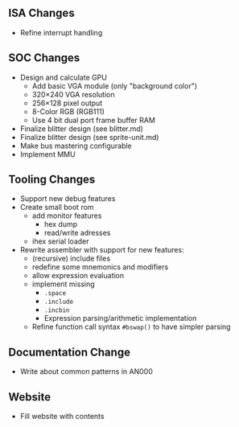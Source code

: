 ## ISA Changes
- Refine interrupt handling

## SOC Changes
- Design and calculate GPU
  - Add basic VGA module (only "background color")
  - 320×240 VGA resolution
  - 256×128 pixel output
  - 8-Color RGB (RGB111)
  - Use 4 bit dual port frame buffer RAM 
- Finalize blitter design (see blitter.md)
- Finalize blitter design (see sprite-unit.md)
- Make bus mastering configurable
- Implement MMU

## Tooling Changes
- Support new debug features
- Create small boot rom
  - add monitor features
    - hex dump
    - read/write adresses
  - ihex serial loader
- Rewrite assembler with support for new features:
  - (recursive) include files
  - redefine some mnemonics and modifiers
  - allow expression evaluation
  - implement missing
    - `.space`
    - `.include`
    - `.incbin`
    - Expression parsing/arithmetic implementation
  - Refine function call syntax `#bswap()` to have simpler parsing 
  


## Documentation Change
- Write about common patterns in AN000

## Website
- Fill website with contents